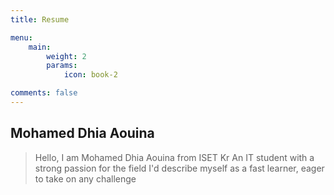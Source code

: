 ```yaml
---
title: Resume

menu:
    main: 
        weight: 2
        params:
            icon: book-2

comments: false
---
```


## Mohamed Dhia Aouina
> Hello, I am Mohamed Dhia Aouina from ISET Kr
> An IT student with a strong passion for the field
> I'd describe myself as a fast learner, eager to take on any challenge
